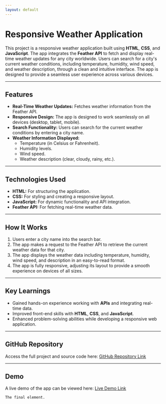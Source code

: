 ```yaml
---
layout: default
---
```


# Responsive Weather Application

This project is a responsive weather application built using **HTML**, **CSS**, and **JavaScript**. The app integrates the **Feather API** to fetch and display real-time weather updates for any city worldwide. Users can search for a city's current weather conditions, including temperature, humidity, wind speed, and weather description, through a clean and intuitive interface. The app is designed to provide a seamless user experience across various devices.

---

## Features
- **Real-Time Weather Updates:** Fetches weather information from the Feather API.
- **Responsive Design:** The app is designed to work seamlessly on all devices (desktop, tablet, mobile).
- **Search Functionality:** Users can search for the current weather conditions by entering a city name.
- **Weather Information Displayed:**
  - Temperature (in Celsius or Fahrenheit).
  - Humidity levels.
  - Wind speed.
  - Weather description (clear, cloudy, rainy, etc.).
  
---

## Technologies Used
- **HTML:** For structuring the application.
- **CSS:** For styling and creating a responsive layout.
- **JavaScript:** For dynamic functionality and API integration.
- **Feather API:** For fetching real-time weather data.

---

## How It Works
1. Users enter a city name into the search bar.
2. The app makes a request to the Feather API to retrieve the current weather data for that city.
3. The app displays the weather data including temperature, humidity, wind speed, and description in an easy-to-read format.
4. The app is fully responsive, adjusting its layout to provide a smooth experience on devices of all sizes.

---

## Key Learnings
- Gained hands-on experience working with **APIs** and integrating real-time data.
- Improved front-end skills with **HTML**, **CSS**, and **JavaScript**.
- Enhanced problem-solving abilities while developing a responsive web application.

---

## GitHub Repository
Access the full project and source code here: [GitHub Repository Link](#)

---

## Demo
A live demo of the app can be viewed here: [Live Demo Link](#)


```
The final element.
```
